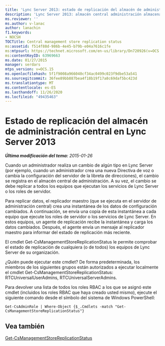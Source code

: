 ```yaml
---
title: 'Lync Server 2013: estado de replicación del almacén de administración central'
description: 'Lync Server 2013: almacén central administración almacenar el estado de replicación.'
ms.reviewer: ''
ms.author: v-lanac
author: lanachin
f1.keywords:
- NOCSH
TOCTitle: Central management store replication status
ms:assetid: f514f88d-986b-4e45-b79b-e04a7616c1fe
ms:mtpsurl: https://technet.microsoft.com/en-us/library/Dn720926(v=OCS.15)
ms:contentKeyID: 63969663
ms.date: 01/27/2015
manager: serdars
mtps_version: v=OCS.15
ms.openlocfilehash: 5f1f9008a966040cf34ac0499c023f9dbe53a541
ms.sourcegitcommit: 36fee89bb887bea4f18b19f17a8c69daf5bc423d
ms.translationtype: MT
ms.contentlocale: es-ES
ms.lasthandoff: 11/26/2020
ms.locfileid: "49435463"
---
```

# <a name="central-management-store-replication-status-in-lync-server-2013"></a>Estado de replicación del almacén de administración central en Lync Server 2013

<div data-xmlns="http://www.w3.org/1999/xhtml">

<div class="topic" data-xmlns="http://www.w3.org/1999/xhtml" data-msxsl="urn:schemas-microsoft-com:xslt" data-cs="https://msdn.microsoft.com/">

<div data-asp="https://msdn2.microsoft.com/asp">



</div>

<div id="mainSection">

<div id="mainBody">

<span> </span>

_**Última modificación del tema:** 2015-01-26_

Cuando un administrador realiza un cambio de algún tipo en Lync Server (por ejemplo, cuando un administrador crea una nueva Directiva de voz o cambia la configuración del servidor de la libreta de direcciones), el cambio se registra en el almacén central de administración. A su vez, el cambio se debe replicar a todos los equipos que ejecutan los servicios de Lync Server o los roles de servidor.

Para replicar datos, el replicador maestro (que se ejecuta en el servidor de administración central) crea una instantánea de los datos de configuración cambiados. A continuación, se envía una copia de esta instantánea a cada equipo que ejecute los roles de servidor o los servicios de Lync Server. En estos equipos, un agente de replicación recibe la instantánea y carga los datos cambiados. Después, el agente envía un mensaje al replicador maestro para informar del estado de replicación más reciente.

El cmdlet Get-CsManagementStoreReplicationStatus le permite comprobar el estado de replicación de cualquiera (o de todos) los equipos de Lync Server de su organización.

¿Quién puede ejecutar este cmdlet? De forma predeterminada, los miembros de los siguientes grupos están autorizados a ejecutar localmente el cmdlet Get-CsManagementStoreReplicationStatus: RTCUniversalUserAdmins, RTCUniversalServerAdmins.

Para devolver una lista de todos los roles RBAC a los que se asignó este cmdlet (incluidos los roles RBAC que haya creado usted mismo), ejecute el siguiente comando desde el símbolo del sistema de Windows PowerShell:

    Get-CsAdminRole | Where-Object {$_.Cmdlets -match "Get-CsManagementStoreReplicationStatus"}

<div>

## <a name="see-also"></a>Vea también


[Get-CsManagementStoreReplicationStatus](https://docs.microsoft.com/powershell/module/skype/Get-CsManagementStoreReplicationStatus)  
  

</div>

</div>

<span> </span>

</div>

</div>

</div>

